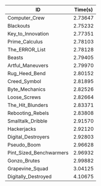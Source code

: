 |ID|Time(s)|
|-|-|
|Computer_Crew|2.73647|
|Blackouts|2.75232|
|Key_to_Innovation|2.77351|
|Prime_Calculus|2.78103|
|The_ERROR_List|2.78128|
|Beasts|2.79405|
|Artful_Maneuvers|2.79970|
|Rug_Heed_Bend|2.80152|
|Creed_Symbol|2.81895|
|Byte_Mechanics|2.82526|
|Loose_Screws|2.82664|
|The_Hit_Blunders|2.83371|
|Rebooting_Rebels|2.83808|
|Smalltalk_Dribble|2.91570|
|Hackerjacks|2.92120|
|Digital_Destroyers|2.92803|
|Pseudo_Boom|2.96628|
|Pint_Sized_Benchwarmers|2.96932|
|Gonzo_Brutes|2.99882|
|Grapevine_Squad|3.04125|
|Digitally_Destroyed|4.10675|
